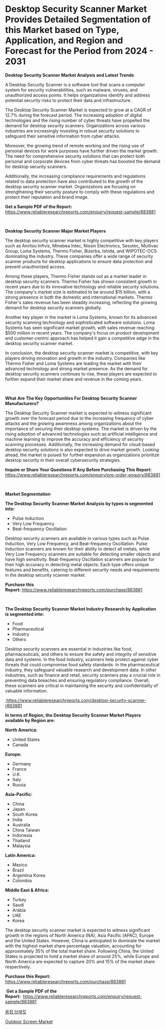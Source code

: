 <p><h1>Desktop Security Scanner Market Provides Detailed Segmentation of this Market based on Type, Application, and Region and Forecast for the Period from 2024 - 2031</h1></p><p><strong>Desktop Security Scanner Market Analysis and Latest Trends</strong></p>
<p><p>A Desktop Security Scanner is a software tool that scans a computer system for security vulnerabilities, such as malware, viruses, and unauthorized access points. It helps organizations identify and address potential security risks to protect their data and infrastructure.</p><p>The Desktop Security Scanner Market is expected to grow at a CAGR of 12.7% during the forecast period. The increasing adoption of digital technologies and the rising number of cyber threats have propelled the demand for desktop security scanners. Organizations across various industries are increasingly investing in robust security solutions to safeguard their sensitive information from cyber attacks.</p><p>Moreover, the growing trend of remote working and the rising use of personal devices for work purposes have further driven the market growth. The need for comprehensive security solutions that can protect both personal and corporate devices from cyber threats has boosted the demand for desktop security scanners.</p><p>Additionally, the increasing compliance requirements and regulations related to data protection have also contributed to the growth of the desktop security scanner market. Organizations are focusing on strengthening their security posture to comply with these regulations and protect their reputation and brand image.</p></p>
<p><strong>Get a Sample PDF of the Report:&nbsp;</strong> <a href="https://www.reliableresearchreports.com/enquiry/request-sample/883881">https://www.reliableresearchreports.com/enquiry/request-sample/883881</a></p>
<p>&nbsp;</p>
<p><strong>Desktop Security Scanner Major Market Players</strong></p>
<p><p>The desktop security scanner market is highly competitive with key players such as Anritsu Infivis, Minebea Intec, Nissin Electronics, Sesotec, Multivac Group, Loma Systems, Thermo Fisher, Bizerba, Ishida, and WIPOTEC-OCS dominating the industry. These companies offer a wide range of security scanner products for desktop applications to ensure data protection and prevent unauthorized access.</p><p>Among these players, Thermo Fisher stands out as a market leader in desktop security scanners. Thermo Fisher has shown consistent growth in recent years due to its innovative technology and reliable security solutions. The company's market size is estimated to be around $15 billion, with a strong presence in both the domestic and international markets. Thermo Fisher's sales revenue has been steadily increasing, reflecting the growing demand for desktop security scanners globally.</p><p>Another key player in the market is Loma Systems, known for its advanced security scanning technology and sophisticated software solutions. Loma Systems has seen significant market growth, with sales revenue reaching $500 million in recent years. The company's focus on product development and customer-centric approach has helped it gain a competitive edge in the desktop security scanner market.</p><p>In conclusion, the desktop security scanner market is competitive, with key players driving innovation and growth in the industry. Companies like Thermo Fisher and Loma Systems are leading the market with their advanced technology and strong market presence. As the demand for desktop security scanners continues to rise, these players are expected to further expand their market share and revenue in the coming years.</p></p>
<p>&nbsp;</p>
<p><strong>What Are The Key Opportunities For Desktop Security Scanner Manufacturers?</strong></p>
<p><p>The Desktop Security Scanner market is expected to witness significant growth over the forecast period due to the increasing frequency of cyber attacks and the growing awareness among organizations about the importance of securing their desktop systems. The market is driven by the rising adoption of advanced technologies such as artificial intelligence and machine learning to improve the accuracy and efficiency of security scanning processes. Additionally, the increasing demand for cloud-based desktop security solutions is also expected to drive market growth. Looking ahead, the market is poised for further expansion as organizations prioritize desktop security in their overall cybersecurity strategies.</p></p>
<p><strong>Inquire or Share Your Questions If Any Before Purchasing This Report:</strong> <a href="https://www.reliableresearchreports.com/enquiry/pre-order-enquiry/883881">https://www.reliableresearchreports.com/enquiry/pre-order-enquiry/883881</a></p>
<p>&nbsp;</p>
<p><strong>Market Segmentation</strong></p>
<p><strong>The Desktop Security Scanner Market Analysis by types is segmented into:</strong></p>
<p><ul><li>Pulse Induction</li><li>Very Low Frequency</li><li>Beat-frequency Oscillation</li></ul></p>
<p><p>Desktop security scanners are available in various types such as Pulse Induction, Very Low Frequency, and Beat-frequency Oscillation. Pulse Induction scanners are known for their ability to detect all metals, while Very Low Frequency scanners are suitable for detecting smaller objects and have high sensitivity. Beat-frequency Oscillation scanners are popular for their high accuracy in detecting metal objects. Each type offers unique features and benefits, catering to different security needs and requirements in the desktop security scanner market.</p></p>
<p><strong>Purchase this Report:&nbsp;</strong><a href="https://www.reliableresearchreports.com/purchase/883881">https://www.reliableresearchreports.com/purchase/883881</a></p>
<p>&nbsp;</p>
<p><strong>The Desktop Security Scanner Market Industry Research by Application is segmented into:</strong></p>
<p><ul><li>Food</li><li>Pharmaceutical</li><li>Industry</li><li>Others</li></ul></p>
<p><p>Desktop security scanners are essential in industries like food, pharmaceuticals, and others to ensure the safety and integrity of sensitive data and systems. In the food industry, scanners help protect against cyber threats that could compromise food safety standards. In the pharmaceutical industry, they safeguard valuable research and development data. In other industries, such as finance and retail, security scanners play a crucial role in preventing data breaches and ensuring regulatory compliance. Overall, these scanners are critical in maintaining the security and confidentiality of valuable information.</p></p>
<p><a href="https://www.reliableresearchreports.com/desktop-security-scanner-r883881">&nbsp;https://www.reliableresearchreports.com/desktop-security-scanner-r883881</a></p>
<p><strong>In terms of Region, the Desktop Security Scanner Market Players available by Region are:</strong></p>
<p>
    <p> <strong> North America: </strong>
        <ul>
            <li>United States</li>
            <li>Canada</li>
        </ul>
        </p> 
    <p> <strong> Europe: </strong>
        <ul>
            <li>Germany</li>
            <li>France</li>
            <li>U.K.</li>
            <li>Italy</li>
            <li>Russia</li>
        </ul>
        </p> 
    <p> <strong> Asia-Pacific: </strong>
        <ul>
            <li>China</li>
            <li>Japan</li>
            <li>South Korea</li>
            <li>India</li>
            <li>Australia</li>
            <li>China Taiwan</li>
            <li>Indonesia</li>
            <li>Thailand</li>
            <li>Malaysia</li>
        </ul>
        </p> 
    <p> <strong> Latin America: </strong>
        <ul>
            <li>Mexico</li>
            <li>Brazil</li>
            <li>Argentina Korea</li>
            <li>Colombia</li>
        </ul>
        </p> 
    <p> <strong> Middle East & Africa: </strong>
        <ul>
            <li>Turkey</li>
            <li>Saudi</li>
            <li>Arabia</li>
            <li>UAE</li>
            <li>Korea</li>
        </ul>
    </p>
    </p>
<p><p>The desktop security scanner market is expected to witness significant growth in the regions of North America (NA), Asia Pacific (APAC), Europe and the United States. However, China is anticipated to dominate the market with the highest market share percentage valuation, accounting for approximately 35% of the total market share. Following China, the United States is projected to hold a market share of around 25%, while Europe and North America are expected to capture 20% and 15% of the market share respectively.</p></p>
<p><strong>Purchase this Report: </strong><a href="https://www.reliableresearchreports.com/purchase/883881">https://www.reliableresearchreports.com/purchase/883881</a></p>
<p>&nbsp;<strong>Get a Sample PDF of the Report:&nbsp;&nbsp;</strong><a href="https://www.reliableresearchreports.com/enquiry/request-sample/883881">https://www.reliableresearchreports.com/enquiry/request-sample/883881</a></p>
<p><strong></strong></p>
<p><p><a href="https://github.com/vsoq0zknh59/Market-Research-Report-List-2/blob/main/6751572174084.md">용접 브래킷</a></p><p><a href="https://github.com/iprahimabdulrahmman/Market-Research-Report-List-1/blob/main/outdoor-screen-market.md">Outdoor Screen Market</a></p></p>